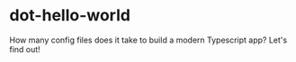 # dot-hello-world
How many config files does it take to build a modern Typescript app?
Let's find out!
